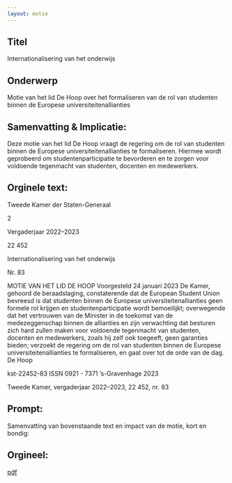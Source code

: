 ```yaml
---
layout: motie
---
```

## Titel
Internationalisering van het onderwijs
## Onderwerp
Motie van het lid De Hoop over het formaliseren van de rol van studenten binnen de Europese universiteitenallianties 
## Samenvatting & Implicatie:

Deze motie van het lid De Hoop vraagt de regering om de rol van studenten binnen de Europese universiteitenallianties te formaliseren. Hiermee wordt geprobeerd om studentenparticipatie te bevorderen en te zorgen voor voldoende tegenmacht van studenten, docenten en medewerkers.
## Orginele text:


Tweede Kamer der Staten-Generaal

2

Vergaderjaar 2022–2023

22 452

Internationalisering van het onderwijs

Nr. 83

MOTIE VAN HET LID DE HOOP
Voorgesteld 24 januari 2023
De Kamer,
gehoord de beraadslaging,
constaterende dat de European Student Union bevreesd is dat studenten
binnen de Europese universiteitenallianties geen formele rol krijgen en
studentenparticipatie wordt bemoeilijkt;
overwegende dat het vertrouwen van de Minister in de toekomst van de
medezeggenschap binnen de allianties en zijn verwachting dat besturen
zich hard zullen maken voor voldoende tegenmacht van studenten,
docenten en medewerkers, zoals hij zelf ook toegeeft, geen garanties
bieden;
verzoekt de regering om de rol van studenten binnen de Europese
universiteitenallianties te formaliseren,
en gaat over tot de orde van de dag.
De Hoop

kst-22452-83
ISSN 0921 - 7371
’s-Gravenhage 2023

Tweede Kamer, vergaderjaar 2022–2023, 22 452, nr. 83


## Prompt:
Samenvatting van bovenstaande text en impact van de motie, kort en bondig:

## Orgineel:
[pdf](https://gegevensmagazijn.tweedekamer.nl/OData/v4/2.0/Document(b653fb1e-0793-472d-b71b-28c4b377b4f3)/resource)
